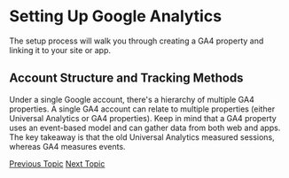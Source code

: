 # Setting Up Google Analytics

The setup process will walk you through creating a GA4 property and linking it to your site or app.

## Account Structure and Tracking Methods

Under a single Google account, there's a hierarchy of multiple GA4 properties. A single GA4 account can relate to multiple properties (either Universal Analytics or GA4 properties). Keep in mind that a GA4 property uses an event-based model and can gather data from both web and apps. The key takeaway is that the old Universal Analytics measured sessions, whereas GA4 measures events.

[Previous Topic](Setup_Prerequisites.md) [Next Topic](User_Interaction,_Event_Tracking,_and_Session_Data_in_GA4.md)
